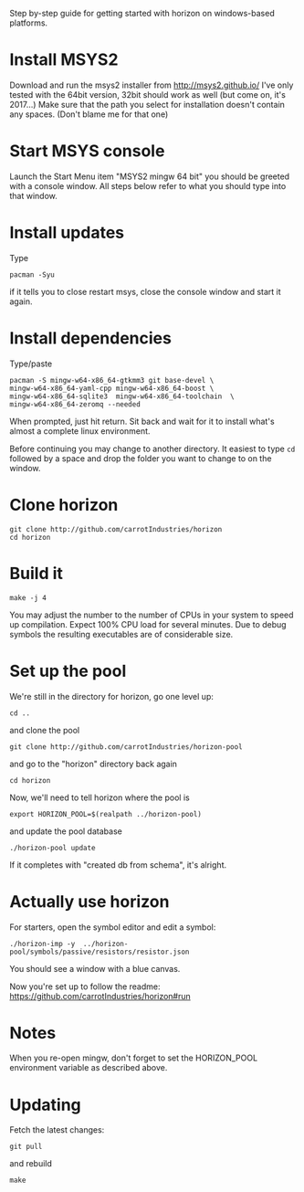 Step by-step guide for getting started with horizon on windows-based 
platforms.

# Install MSYS2
Download and run the msys2 installer from http://msys2.github.io/ I've 
only tested with the 64bit version, 32bit should work as well (but come 
on, it's 2017...) Make sure that the path you select for installation 
doesn't contain any spaces. (Don't blame me for that one)

# Start MSYS console
Launch the Start Menu item "MSYS2 mingw 64 bit" you should be greeted 
with a console window.  All steps below refer to what you should type 
into that window.

# Install updates
Type
```
pacman -Syu
```
if it tells you to close restart msys, close the console window and 
start it again.

# Install dependencies
Type/paste
```
pacman -S mingw-w64-x86_64-gtkmm3 git base-devel \
mingw-w64-x86_64-yaml-cpp mingw-w64-x86_64-boost \
mingw-w64-x86_64-sqlite3  mingw-w64-x86_64-toolchain  \
mingw-w64-x86_64-zeromq --needed
```

When prompted, just hit return. Sit back and wait for it to install 
what's almost a complete linux environment.

Before continuing you may change to another directory. It easiest to 
type `cd ` followed by a space  and drop the folder  you want to change to on the window.

# Clone horizon
```
git clone http://github.com/carrotIndustries/horizon
cd horizon
```

# Build it
```
make -j 4
```

You may adjust the number to the number of CPUs in your system to speed 
up compilation. Expect 100% CPU load for several minutes. Due to debug 
symbols the resulting executables are of considerable size.

# Set up the pool
We're still in the directory for horizon, go one level up:
```
cd ..
```

and clone the pool
```
git clone http://github.com/carrotIndustries/horizon-pool
```

and go to the "horizon" directory back again

```
cd horizon
```

Now, we'll need to tell horizon where the pool is

```
export HORIZON_POOL=$(realpath ../horizon-pool)
```

and update the pool database

```
./horizon-pool update
```
If it completes with "created db from schema", it's alright.

# Actually use horizon
For starters, open the symbol editor and edit a symbol:

```
./horizon-imp -y  ../horizon-pool/symbols/passive/resistors/resistor.json
```

You should see a window with a blue canvas. 

Now you're set up to follow the readme: https://github.com/carrotIndustries/horizon#run

# Notes
When you re-open mingw, don't forget to set the HORIZON_POOL 
environment variable as described above.

# Updating
Fetch the latest changes:
```
git pull
```

and rebuild

```
make
```
